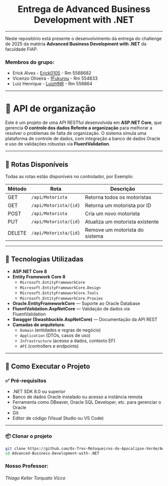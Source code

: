 <div align="center">
  
# Entrega de Advanced Business Development with .NET


</div>

---

Neste repositório está presente o desenvolvimento da entrega do challenge de 2025 da matéria **Advanced Business Development with .NET** da faculdade FIAP.

### Membros do grupo:
- Erick Alves - <a href="https://github.com/Erick0105">Erick0105</a> - Rm 5568682
- Vicenzo Oliveira - <a href="https://github.com/fFukurou">fFukurou</a> - Rm 554833
- Luiz Henrique - <a href="https://github.com/LuizHNR">LuizHNR</a> - Rm 556864

---
# 🚗 API de organização

Este é um projeto de uma API RESTful desenvolvida em **ASP.NET Core**, que gerencia **O controle dos dados Refente a organização** para melhorar a resolver o problemas de falta de organização.
O sistema simula uma plataforma de controle de dados, com integração a banco de dados Oracle e uso de validações robustas via **FluentValidation**.

---

## 📌 Rotas Disponíveis

Todas as rotas estão disponíveis no controlador, por Exemplo:

| Método | Rota                  | Descrição                           |
|--------|------------------------|--------------------------------------|
| GET    | `/api/Motorista`       | Retorna todos os motoristas         |
| GET    | `/api/Motorista/{id}`  | Retorna um motorista por ID         |
| POST   | `/api/Motorista`       | Cria um novo motorista              |
| PUT    | `/api/Motorista/{id}`  | Atualiza um motorista existente     |
| DELETE | `/api/Motorista/{id}`  | Remove um motorista do sistema      |

---

## 🧰 Tecnologias Utilizadas

- **ASP.NET Core 8**
- **Entity Framework Core 8**
  - `Microsoft.EntityFrameworkCore`
  - `Microsoft.EntityFrameworkCore.Design`
  - `Microsoft.EntityFrameworkCore.Tools`
  - `Microsoft.EntityFrameworkCore.Proxies`
- **Oracle.EntityFrameworkCore** — Suporte ao Oracle Database
- **FluentValidation.AspNetCore** — Validação de dados via FluentValidation
- **Swagger (Swashbuckle.AspNetCore)** — Documentação da API REST
- **Camadas de arquitetura**:
  - `Domain` (entidades e regras de negócio)
  - `Application` (DTOs, casos de uso)
  - `Infrastructure` (acesso a dados, contexto EF)
  - `API` (controllers e endpoints)

---

## 🚀 Como Executar o Projeto

### ✅ Pré-requisitos

- .NET SDK 8.0 ou superior
- Banco de dados Oracle instalado ou acesso a instância remota
- Ferramenta como DBeaver, Oracle SQL Developer, etc. para gerenciar o Oracle
- Git
- Editor de código (Visual Studio ou VS Code)

---

### 📦 Clonar o projeto

```bash
git clone https://github.com/Os-Tres-Motoqueiros-do-Apocalipse-Verde/Advanced-Business-Development-with-.NET.git
cd Advanced-Business-Development-with-.NET
```



### Nosso Professor:

###### Thiago Keller Torquato Vicco	


